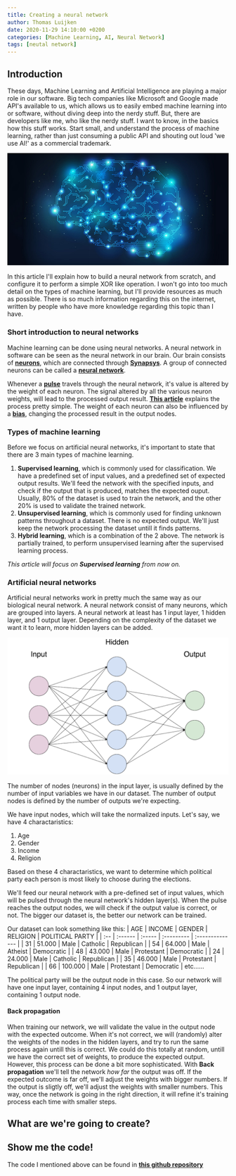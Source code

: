 ```yaml
---
title: Creating a neural network
author: Thomas Luijken
date: 2020-11-29 14:10:00 +0200
categories: [Machine Learning, AI, Neural Network]
tags: [neutal network]
---
```


## Introduction
These days, Machine Learning and Artificial Intelligence are playing a major role in our software. Big tech companies like Microsoft and Google made API's available to us, which allows us to easily embed machine learning into or software, without diving deep into the nerdy stuff. But, there are developers like me, who like the nerdy stuff. I want to know, in the basics how this stuff works. Start small, and understand the process of machine learning, rather than just consuming a public API and shouting out loud 'we use AI!' as a commercial trademark. 

![Image](/assets/img/neural-network/neural_network_brain.png)

In this article I'll explain how to build a neural network from scratch, and configure it to perform a simple XOR like operation. I won't go into too much detail on the types of machine learning, but I'll provide resources as much as possible. There is so much information regarding this on the internet, written by people who have more knowledge regarding this topic than I have.

### Short introduction to neural networks
Machine learning can be done using neural networks. A neural network in software can be seen as the neural network in our brain. Our brain consists of [**neurons**](https://en.wikipedia.org/wiki/Neuron), which are connected through [**Synapsys**](https://en.wikipedia.org/wiki/Synapse). A group of connected neurons can be called a [**neural network**](https://en.wikipedia.org/wiki/Neural_network).

Whenever a [**pulse**](https://en.wikipedia.org/wiki/Action_potential) travels through the neural network, it's value is altered by the weight of each neuron. The signal altered by all the various neuron weights, will lead to the processed output result. [**This article**](https://www.explainthatstuff.com/introduction-to-neural-networks.html) explains the process pretty simple. The weight of each neuron can also be influenced by a [**bias**](https://www.baeldung.com/cs/neural-networks-bias), changing the processed result in the output nodes. 

### Types of machine learning
Before we focus on artificial neural networks, it's important to state that there are 3 main types of machine learning. 
1. **Supervised learning**, which is commonly used for classification. We have a predefined set of input values, and a predefined set of expected output results. We'll feed the network with the specified inputs, and check if the output that is produced, matches the expected ouput. Usually, 80% of the dataset is used to train the network, and the other 20% is used to validate the trained network.
2. **Unsupervised learning**, which is commonly used for finding unknown patterns throughout a dataset. There is no expected output. We'll just keep the network processing the dataset untill it finds patterns. 
3. **Hybrid learning**, which is a combination of the 2 above. The network is partially trained, to perform unsupervised learning after the supervised learning process. 

*This article will focus on **Supervised learning** from now on.*

### Artificial neural networks
Artificial neural networks work in pretty much the same way as our biological neural network. A neural network consist of many neurons, which are grouped into layers. A neural network at least has 1 input layer, 1 hidden layer, and 1 output layer. Depending on the complexity of the dataset we want it to learn, more hidden layers can be added.

![neuralnetwork](/assets/img/neural-network/1_YgJ6SYO7byjfCmt5uV0PmA.png)

The number of nodes (neurons) in the input layer, is usually defined by the number of input variables we have in our dataset. The number of output nodes is defined by the number of outputs we're expecting.

We have input nodes, which will take the normalized inputs. Let's say, we have 4 charactaristics:
1. Age
2. Gender
3. Income
4. Religion

Based on these 4 charactaristics, we want to determine which political party each person is most likely to choose during the elections.

We'll feed our neural network with a pre-defined set of input values, which will be pulsed through the neural network's hidden layer(s). When the pulse reaches the output nodes, we will check if the output value is correct, or not. The bigger our dataset is, the better our network can be trained. 

Our dataset can look something like this:
| AGE | INCOME  | GENDER | RELIGION   | POLITICAL PARTY |
| :-- | :------ | :----- | :--------- | :-------------- |
| 31  | 51.000  | Male   | Catholic   | Republican      |
| 54  | 64.000  | Male   | Atheist    | Democratic      |
| 48  | 43.000  | Male   | Protestant | Democratic      |
| 24  | 24.000  | Male   | Catholic   | Republican      |
| 35  | 46.000  | Male   | Protestant | Republican      |
| 66  | 100.000 | Male   | Protestant | Democratic      |
etc......

The political party will be the output node in this case. 
So our network will have one input layer, containing 4 input nodes, and 1 output layer, containing 1 output node. 

#### Back propagation
When training our network, we will validate the value in the output node with the expected outcome. When it's not correct, we will (randomly) alter the weights of the nodes in the hidden layers, and try to run the same process again untill this is correct. We could do this totally at random, untill we have the correct set of weights, to produce the expected output. However, this process can be done a bit more sophisticated. With **Back propagation** we'll tell the network *how far* the output was off. If the expected outcome is far off, we'll adjust the weights with bigger numbers. If the output is sligtly off, we'll adjust the weights with smaller numbers. This way, once the network is going in the right direction, it will refine it's training process each time with smaller steps.

## What are we're going to create?




## Show me the code!
The code I mentioned above can be found in [**this github repository**](https://github.com/tluijken/neural-network-demo)
